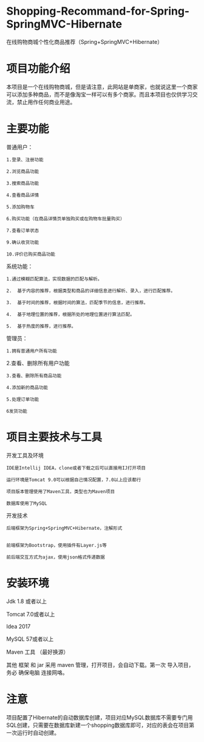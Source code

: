 # Shopping-Recommand-for-Spring-SpringMVC-Hibernate
在线购物商城个性化商品推荐（Spring+SpringMVC+Hibernate）

# 项目功能介绍

   本项目是一个在线购物商城，但是请注意，此网站是单商家，也就说这里一个商家可以添加多种商品，而不是像淘宝一样可以有多个商家。而且本项目也仅供学习交流，禁止用作任何商业用途。


# 主要功能

普通用户：

    1.登录、注册功能 
    
    2.浏览商品功能 
    
    3.搜索商品功能 
    
    4.查看商品详情 
    
    5.添加购物车 
    
    6.购买功能（在商品详情页单独购买或在购物车批量购买） 
    
    7.查看订单状态 
    
    9.确认收货功能 
    
    10.评价已购买商品功能

系统功能：

    1.通过模糊匹配算法，实现数据的匹配与解析。
    
    2.	基于内容的推荐，根据类型和商品的详细信息进行解析、录入，进行匹配推荐。
    
    3.	基于时间的推荐，根据时间的算法，匹配季节的信息，进行推荐。
    
    4.	基于地理位置的推荐，根据所处的地理位置进行算法匹配。
    
    5.	基于热度的推荐，进行推荐。
    
管理员：

    1.拥有普通用户所有功能 
    

2.查看、删除所有用户功能 
    
    3.查看、删除所有商品功能 
    
    4.添加新的商品功能 
    
    5.处理订单功能 
    
    6发货功能

# 项目主要技术与工具

开发工具及环境

    IDE是Intellij IDEA，clone或者下载之后可以直接用IJ打开项目
    
    运行环境是Tomcat 9.0可以根据自己情况配置，7.0以上应该都行 
    
    项目版本管理使用了Maven工具，类型也为Maven项目 
    
    数据库使用了MySQL
    

开发技术

    后端框架为Spring+SpringMVC+Hibernate，注解形式 
    
   
    前端框架为Bootstrap，使用插件有Layer.js等 
    
    前后端交互方式为ajax，使用json格式传递数据
    
    
# 安装环境
Jdk 1.8 或者以上

Tomcat 7.0或者以上

Idea 2017

MySQL 57或者以上

Maven 工具 （最好换源）

其他 框架 和 jar 采用 maven 管理，打开项目，会自动下载。第一次	导入项目，务必 确保电脑 连接网咯。


# 注意

项目配置了Hibernate的自动数据库创建，项目对应MySQL数据库不需要专门用SQL创建，只需要在数据库新建一个shopping数据库即可，对应的表会在项目第一次运行时自动创建。
     

     
